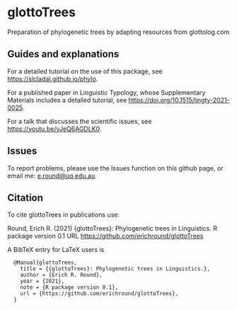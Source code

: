 # glottoTrees

Preparation of phylogenetic trees by adapting resources from glottolog.com

## Guides and explanations

For a detailed tutorial on the use of this package, see https://slcladal.github.io/phylo.

For a published paper in Linguistic Typology, whose Supplementary Materials includes a detailed tutorial, see https://doi.org/10.1515/lingty-2021-0025. 

For a talk that discusses the scientific issues, see https://youtu.be/yJeQ6AGDLK0.

## Issues

To report problems, please use the Issues function on this github page, or email me: e.round@uq.edu.au.

## Citation

To cite glottoTrees in publications use:

  Round, Erich R. (2021) {glottoTrees}: Phylogenetic trees in Linguistics. R package version 0.1 URL https://github.com/erichround/glottoTrees

A BibTeX entry for LaTeX users is

```
  @Manual{glottoTrees,
    title = {{glottoTrees}: Phylogenetic trees in Linguistics.},
    author = {Erich R. Round},
    year = {2021},
    note = {R package version 0.1},
    url = {https://github.com/erichround/glottoTrees},
  }
```
